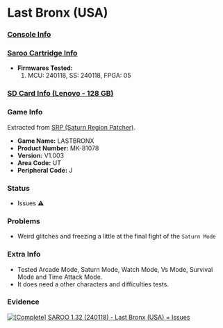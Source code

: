 # Last Bronx (USA)

### [Console Info](../../../../Info/Consoles/VA13/README.md)

### [Saroo Cartridge Info](../../../../Info/Cartridges/RetroGameParadiseStore/1.32F/README.md)

- <b>Firmwares Tested:</b>
  1. MCU: 240118, SS: 240118, FPGA: 05

### [SD Card Info (Lenovo - 128 GB)](../../../../Info/SdCards/Lenovo/128GB/README.md)

### Game Info

Extracted from [SRP (Saturn Region Patcher)](https://segaxtreme.net/resources/saturn-region-patcher.81/download).

- <b>Game Name:</b> LASTBRONX
- <b>Product Number:</b> MK-81078
- <b>Version:</b> V1.003
- <b>Area Code:</b> UT
- <b>Peripheral Code:</b> J

### Status

- Issues :warning:

### Problems

- Weird glitches and freezing a little at the final fight of the `Saturn Mode`

### Extra Info

- Tested Arcade Mode, Saturn Mode, Watch Mode, Vs Mode, Survival Mode and Time Attack Mode.
- It does need a other characters and difficulties tests.

### Evidence

[![[Complete] SAROO 1.32 (240118) - Last Bronx (USA) = Issues](https://img.youtube.com/vi/Vcme25deksI/0.jpg)](https://www.youtube.com/watch?v=Vcme25deksI)
